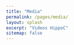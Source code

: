 ```yaml
---
title: "Media"
permalink: /pages/media/
layout: splash
excerpt: "Videos HippoC"
sitemap: false
---
```

<!-- <style>
  body{
    margin: 0;
    padding: 0;
  }
  .wrapper{
    width: 100%;
    margin: 0 auto;
  }
  .header {
    height: 60px;
    background-color: white;
}
.contentwrap {
    background-color: white
}
.contentwrap:after {
    content: ".";
    display: block;
    clear: both;
    visibility: hidden;
    line-height: 0;
    height: 0;
}
.navArea {
    float: left;
    width: 25%;
    background-color: white;
    margin: 0 0 0 0;
    padding: 0;
}
.contentArea {
    float: right;
     width: 70%;
    background-color: white;
    margin: 0;
    padding: 0;
}
.footer {
    background-color: white;
    height: 20px;
    clear: both;
}
 .video-container {
  clear:left;
  position:relative;
	padding-bottom:56.25%;
	padding-top:1px;
	height:0;
  overflow:hidden;
  }
  .video-container iframe, div.video-container object, div.video-container embed {
	position:absolute;
  float:right;
  top:0;
	right:0;
	width:100%;
	height:100%;
} 
hr {
  background-color:#000000;
  color:#000000;
  border:#000000;
  height:1px;
}
</style>
<p align="center">Videos</p>
<p line-height="3em"> </p>
<div class="wrapper">
  <header class="header"><hr></header>
    <section class="contentwrap">
      <nav class="navArea">Underwater Hydrobatics with HippoCampus @ICRA2018</nav>
      <article class="contentArea">
      <div class="video-container">
      <iframe width="560" height="315" src="https://www.youtube.com/embed/BKLaj87kNZY" frameborder="0" allowfullscreen></iframe>
    </div>
      </article>
    </section>
</div>
<br>
<div class="wrapper">
  <header class="header"><hr><br></header>
    <section class="contentwrap">
    <nav class="navArea"><ul>Birth of HippoCampus</ul></nav>
      <article class="contentArea">
      <div class="video-container">
      <iframe width="560" height="315" src="https://www.youtube.com/embed/1y6KvrMqoo0" frameborder="0" allowfullscreen></iframe>
    </div>
      </article>
    </section>
   <!-- <div class="footer"><p style="font-size: 0.5px;"><br></p><hr></div> -->
   <!--
</div>
<br>
<div class="wrapper">
  <header class="header"><hr></header>
    <section class="contentwrap">
      <nav class="navArea">Featured by IEEE Spectrum as one of the highlighted IROS15 videos</nav>
      <article class="contentArea">
      <div class="video-container">
      <iframe width="560" height="315" src="https://www.youtube.com/embed/9-VLE_Jn3u4" frameborder="0" allowfullscreen></iframe>
    </div>
      </article>
    </section>
</div>
<br>
<div class="wrapper">
  <header class="header"><hr></header>
    <section class="contentwrap">
      <nav class="navArea">Acoustic localization for µAUVs (ICRA16)</nav>
      <article class="contentArea">
      <div class="video-container">
      <iframe width="560" height="315" src="https://www.youtube.com/embed/5GqnwYsQp0M" frameborder="0" allowfullscreen></iframe>
    </div>
      </article>
    </section>
 </div>
<br>
<div class="wrapper">
 <header class="header"><hr></header> 
    <section class="contentwrap">
      <nav class="navArea">HippoCampus µAUV 2.0</nav>
      <article class="contentArea">
      <div class="video-container">
      <iframe width="560" height="315" src="https://www.youtube.com/embed/PrH_exw1WXw" frameborder="0" allowfullscreen></iframe>
    </div>
      </article>
    </section>
</div>
<br>
<div class="wrapper">
 <header class="header"><hr></header> 
</div>
-->

